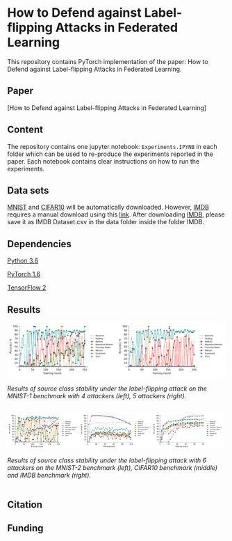 # How to Defend against Label-flipping Attacks in Federated Learning
This repository contains PyTorch implementation of the paper: How to Defend against Label-flipping Attacks in Federated Learning.

## Paper 

[How to Defend against Label-flipping Attacks in Federated Learning]

## Content
The repository contains one jupyter notebook: `Experiments.IPYNB` in each folder which can be used to re-produce the experiments reported in the paper. Each notebook contains clear instructions on how to run the experiments. 

## Data sets
[MNIST](http://yann.lecun.com/exdb/mnist/) and [CIFAR10](https://www.cs.toronto.edu/~kriz/cifar.html) will be automatically downloaded.
However, [IMDB](https://ai.stanford.edu/~amaas/data/sentiment/) requires a manual download using this [link](https://drive.google.com/file/d/1X86CyTJW77a1CCkAFPvN6pqceN63q2Tx/view?usp=sharing). 
After downloading [IMDB](https://ai.stanford.edu/~amaas/data/sentiment/), please save it as IMDB Dataset.csv in the data folder inside the folder IMDB.


## Dependencies

[Python 3.6](https://www.anaconda.com/download)

[PyTorch 1.6](https://pytorch.org/)

[TensorFlow 2](https://www.tensorflow.org/)


## Results

<img src="results/mnist_extreme410_stability.png" width="50%"><img src="results/mnist_extreme510_stability.png" width="50%">

*Results of source class stability under the label-flipping attack on the MNIST-1 benchmark with 4 attackers (left), 5 attackers (right).* </br></br>


<img src="results/mnist_stability.png" width="33%"><img src="results/cifar10_stability.png" width="33%"><img src="results/imdb_stability.png" width="33%">

*Results of source class stability under the label-flipping attack with 6 attackers on the MNIST-2 benchmark (left), CIFAR10 benchmark (middle) and IMDB benchmark (right).*
</br></br>



## Citation 



## Funding
